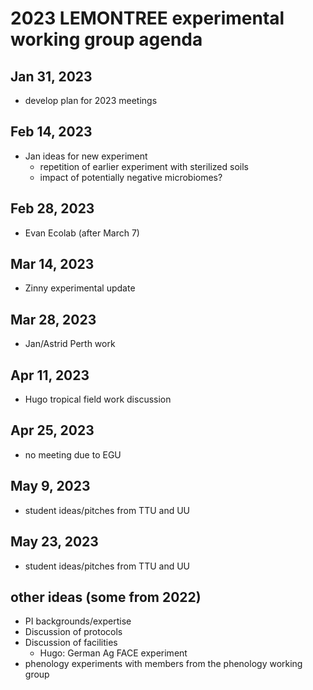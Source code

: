 # 2023 LEMONTREE experimental working group agenda

## Jan 31, 2023
- develop plan for 2023 meetings

## Feb 14, 2023
- Jan ideas for new experiment
	- repetition of earlier experiment with sterilized soils
	- impact of potentially negative microbiomes?

## Feb 28, 2023
- Evan Ecolab (after March 7)

## Mar 14, 2023
- Zinny experimental update

## Mar 28, 2023
- Jan/Astrid Perth work

## Apr 11, 2023
- Hugo tropical field work discussion

## Apr 25, 2023
- no meeting due to EGU

## May 9, 2023
- student ideas/pitches from TTU and UU

## May 23, 2023
- student ideas/pitches from TTU and UU

## other ideas (some from 2022)
- PI backgrounds/expertise
- Discussion of protocols
- Discussion of facilities
	- Hugo: German Ag FACE experiment
- phenology experiments with members from the phenology working group
